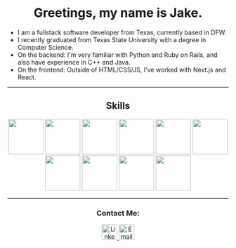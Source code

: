 <h1 align="center">Greetings, my name is Jake.</h1>

* I am a fullstack software developer from Texas, currently based in DFW. 
* I recently graduated from Texas State University with a degree in Computer Science.
* On the backend: I'm very familiar with Python and Ruby on Rails, and also have experience in C++ and Java.
* On the frontend: Outside of HTML/CSS/JS, I've worked with Next.js and React.
<hr />

<h2 align="center">Skills </h2>
<div align="center">
	<img src="https://raw.githubusercontent.com/jtj60/landing-page/main/python1.png" height="80" width="80" />
	<img src="https://raw.githubusercontent.com/jtj60/landing-page/main/rails1.png" height="80" width="80" />
	<img src="https://raw.githubusercontent.com/jtj60/landing-page/main/c++1.png" height="80" width="80" />
	<img src="https://raw.githubusercontent.com/jtj60/landing-page/main/java.png" height="80" width="80" />
	<img src="https://raw.githubusercontent.com/jtj60/landing-page/main/Javascript.png" height="80" width="80" />
	<img src="https://raw.githubusercontent.com/jtj60/landing-page/main/react.png" height="80" width="80" />
	<img src="https://raw.githubusercontent.com/jtj60/landing-page/main/nextJS.png" height="80" width="80" />
	<img src="https://raw.githubusercontent.com/jtj60/landing-page/main/sql.png" height="80" width="80" />
	<img src="https://raw.githubusercontent.com/jtj60/landing-page/main/postgres1.png" height="80" width="80" />
	<img src="https://raw.githubusercontent.com/jtj60/landing-page/main/docker.png" height="80" width="80" />

</div>
<hr />

<h3 align="center">Contact Me: </h3>
<div align="center">
	<a target="blank" href="https://linkedin.com/in/jacob---johnson">
		<img src="https://raw.githubusercontent.com/jtj60/landing-page/main/Linkedin.png" width="35" alt="Linkedin Logo"/>
	</a>
	<a href="mailto:jaketjohnson97@gmail.com">
		<img src="https://raw.githubusercontent.com/jtj60/landing-page/main/Email.png" width="35" alt="Email Logo"/>
	</a>
</div>
